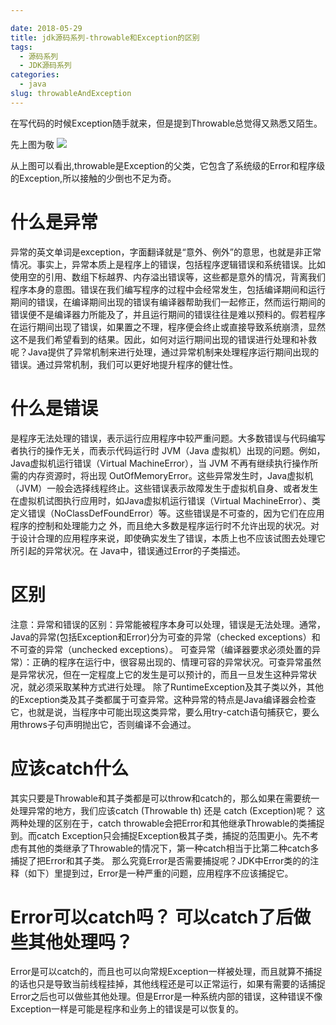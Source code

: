 ```yaml
---

date: 2018-05-29
title: jdk源码系列-throwable和Exception的区别
tags: 
  - 源码系列
  - JDK源码系列
categories: 
  - java
slug: throwableAndException
---
```

在写代码的时候Exception随手就来，但是提到Throwable总觉得又熟悉又陌生。
<!-- more -->

先上图为敬
![](https://image.xiaomo.info/blog/throwable.jpg)

从上图可以看出,throwable是Exception的父类，它包含了系统级的Error和程序级的Exception,所以接触的少倒也不足为奇。

# 什么是异常
异常的英文单词是exception，字面翻译就是“意外、例外”的意思，也就是非正常情况。事实上，异常本质上是程序上的错误，包括程序逻辑错误和系统错误。比如使用空的引用、数组下标越界、内存溢出错误等，这些都是意外的情况，背离我们程序本身的意图。错误在我们编写程序的过程中会经常发生，包括编译期间和运行期间的错误，在编译期间出现的错误有编译器帮助我们一起修正，然而运行期间的错误便不是编译器力所能及了，并且运行期间的错误往往是难以预料的。假若程序在运行期间出现了错误，如果置之不理，程序便会终止或直接导致系统崩溃，显然这不是我们希望看到的结果。因此，如何对运行期间出现的错误进行处理和补救呢？Java提供了异常机制来进行处理，通过异常机制来处理程序运行期间出现的错误。通过异常机制，我们可以更好地提升程序的健壮性。

# 什么是错误
是程序无法处理的错误，表示运行应用程序中较严重问题。大多数错误与代码编写者执行的操作无关，而表示代码运行时 JVM（Java 虚拟机）出现的问题。例如，Java虚拟机运行错误（Virtual MachineError），当 JVM 不再有继续执行操作所需的内存资源时，将出现 OutOfMemoryError。这些异常发生时，Java虚拟机（JVM）一般会选择线程终止。这些错误表示故障发生于虚拟机自身、或者发生在虚拟机试图执行应用时，如Java虚拟机运行错误（Virtual MachineError）、类定义错误（NoClassDefFoundError）等。这些错误是不可查的，因为它们在应用程序的控制和处理能力之 外，而且绝大多数是程序运行时不允许出现的状况。对于设计合理的应用程序来说，即使确实发生了错误，本质上也不应该试图去处理它所引起的异常状况。在 Java中，错误通过Error的子类描述。

# 区别
注意：异常和错误的区别：异常能被程序本身可以处理，错误是无法处理。通常，Java的异常(包括Exception和Error)分为可查的异常（checked exceptions）和不可查的异常（unchecked exceptions）。 
可查异常（编译器要求必须处置的异常）：正确的程序在运行中，很容易出现的、情理可容的异常状况。可查异常虽然是异常状况，但在一定程度上它的发生是可以预计的，而且一旦发生这种异常状况，就必须采取某种方式进行处理。 
除了RuntimeException及其子类以外，其他的Exception类及其子类都属于可查异常。这种异常的特点是Java编译器会检查它，也就是说，当程序中可能出现这类异常，要么用try-catch语句捕获它，要么用throws子句声明抛出它，否则编译不会通过。

# 应该catch什么
其实只要是Throwable和其子类都是可以throw和catch的，那么如果在需要统一处理异常的地方，我们应该catch (Throwable th) 还是 catch (Exception)呢？ 
这两种处理的区别在于，catch throwable会把Error和其他继承Throwable的类捕捉到。而catch Exception只会捕捉Exception极其子类，捕捉的范围更小。先不考虑有其他的类继承了Throwable的情况下，第一种catch相当于比第二种catch多捕捉了把Error和其子类。 
那么究竟Error是否需要捕捉呢？JDK中Error类的的注释（如下）里提到过，Error是一种严重的问题，应用程序不应该捕捉它。 

# Error可以catch吗？ 可以catch了后做些其他处理吗？
Error是可以catch的，而且也可以向常规Exception一样被处理，而且就算不捕捉的话也只是导致当前线程挂掉，其他线程还是可以正常运行，如果有需要的话捕捉Error之后也可以做些其他处理。但是Error是一种系统内部的错误，这种错误不像Exception一样是可能是程序和业务上的错误是可以恢复的。

